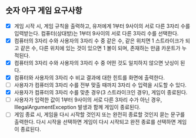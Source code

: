 ## 숫자 야구 게임 요구사항

- [X] 게임 시작 시, 게임 규칙을 출력하고, 유저에게 1부터 9사이의 서로 다른 3자리 수를 입력받는다. 컴퓨터(상대방)는 1부터 9사이의 서로 다른 3자리 수를 선택한다.
- [X] 컴퓨터의 3자리 수와 사용자의 3자리 수 중 같은 수, 같은 위치면 1 스트라이크가 되고 같은 수, 다른 위치에 있는 것이 있으면 1 볼이 되며, 존재하는 만큼 카운트가 누적된다.
- [X] 컴퓨터의 3자리 수와 사용자의 3자리 수 중 어떤 것도 일치하지 않으면 낫싱이 된다.
- [X] 컴퓨터와 사용자의 3자리 수 비교 결과에 대한 힌트를 화면에 출력한다.
- [ ] 사용자가 컴퓨터의 3자리 수를 전부 맞출 때까지 3자리 수 입력을 시도할 수 있다.
- [X] 사용자가 컴퓨터의 3자리 수를 맞춘 경우(3 스트라이크인 경우), 게임이 종료된다.
- [ ] 사용자가 입력한 값이 1부터 9사이의 서로 다른 3자리 수가 아닌 경우, IllegalArgumentException 발생과 함께 게임이 종료된다.
- [ ] 게임 종료 시, 게임을 다시 시작할 것인지 또는 완전히 종료할 것인지 묻는 문구를 출력한다. 다시 시작을 선택하면 게임이 다시 시작되고 완전 종료를 선택하면 게임이 종료된다.
